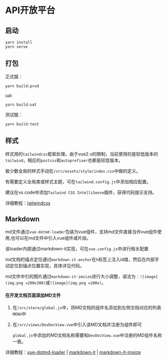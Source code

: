 # API开放平台

## 启动
```
yarn install
yarn serve
```

## 打包

正式服：
```
yarn build:prod
```
uat
```
yarn build:uat
```
测试服：
```
yarn build:test
```
## 样式

样式用的`tailwindcss`框架处理。由于vue2.x的限制，当前使用的是较低版本的`tailwind`，相应的`postcss`和`autoprefixer`也都是较低版本。

极少数全局的样式手动在`/src/assets/style/index.css`中做的定义。

有需要定义全局类或样式主题，可在`tailwind.config.js`中添加相应配置。

建议在vs code中添加`Tailwind CSS IntelliSense`插件，获得代码提示支持。

详细教程：[tailwindcss](https://tailwindui.com/)

## Markdown

md文件通过`vue-dotmd-loader`包装为vue组件，支持md文件直接当作vue组件使用,也可以在md文件中引入vue组件或片段。

该loader内部通过markdown-it实现，可在`vue.config.js`中进行相关配置

md文档的锚点定位通过`markdown-it-anchor`在`h`标签上注入id值，然后在内部手动定位到锚点位置实现，具体详见代码。

md文件中引的图片通过`markdown-it-imsize`进行大小调整，语法为：`![image](img.png =200x300)`或`![image](img.png =200x)`。


#### 在开发文档页面添加MD文件

1. 在`/src/store/global.js`中，将MD文档的组件名添加到左侧文档对应的列表`MENU`中

2. 在`/src/views/DevDocView.vue`中引入该MD文档并注册为组件即可

    `global.js`中添加的MD文档名称需要和`DevDocView.vue`中注册的MD组件名称一致。


详细教程：[vue-dotmd-loader](https://mengdu.github.io/vue-dotmd-loader/index.html) | [markdown-it](https://github.com/markdown-it/markdown-it) | [markdown-it-imsize](https://github.com/tatsy/markdown-it-imsize)

## 